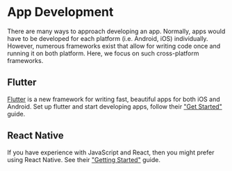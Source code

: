 # App Development

There are many ways to approach developing an app. Normally, apps would have to be developed for each platform \(i.e. Android, iOS\) individually. However, numerous frameworks exist that allow for writing code once and running it on both platform. Here, we focus on such cross-platform frameworks.

## Flutter

[Flutter](https://flutter.dev/) is a new framework for writing fast, beautiful apps for both iOS and Android. Set up flutter and start developing apps, follow their ["Get Started"](https://flutter.dev/docs/get-started/install) guide.

## React Native

If you have experience with JavaScript and React, then you might prefer using React Native. See their ["Getting Started"](https://facebook.github.io/react-native/docs/getting-started) guide.

